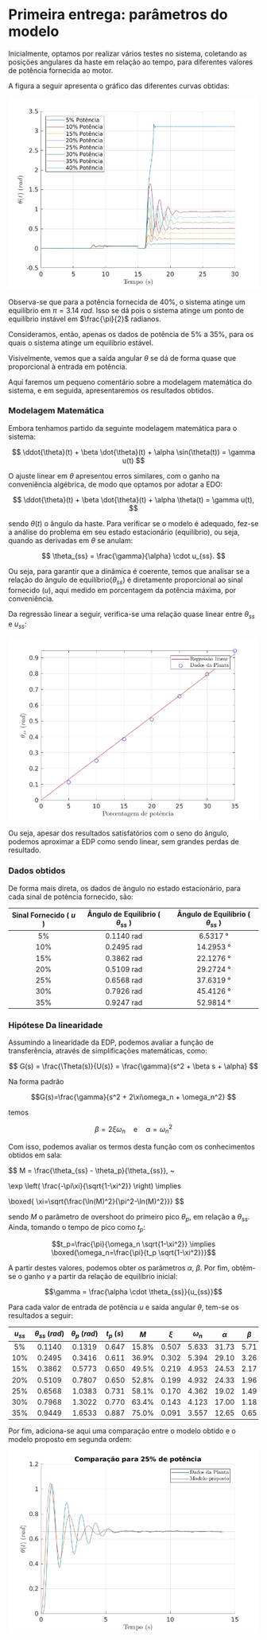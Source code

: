 # Primeira entrega: parâmetros do modelo

Inicialmente, optamos por realizar vários testes no sistema, coletando as posições
angulares da haste em relação ao tempo, para diferentes valores de potência fornecida ao motor.

A figura a seguir apresenta o gráfico das diferentes curvas obtidas:

![Séries temporais$](./res/terca/series.jpg)

Observa-se que para a potência fornecida de 40%, o sistema atinge um equilíbrio em $\pi = 3.14~rad$.
Isso se dá pois o sistema atinge um ponto de equilíbrio instável em $\frac{\pi}{2}$ radianos.

Consideramos, então, apenas os dados de potência de 5% a 35%, para os quais o sistema atinge um equilíbrio estável.

Visivelmente, vemos que a saída angular $\theta$ se dá de forma quase que proporcional à entrada em potência.

Aqui faremos um pequeno comentário sobre a modelagem matemática do sistema, e em seguida, apresentaremos os resultados obtidos.

### Modelagem Matemática
Embora tenhamos partido da seguinte modelagem matemática para o sistema:

$$ \ddot{\theta}(t) + \beta \dot{\theta}(t) + \alpha \sin(\theta(t)) = \gamma u(t) $$

O ajuste linear em $\theta$ apresentou erros similares,
com o ganho na conveniência algébrica, de modo que optamos por adotar a EDO:

$$ \ddot{\theta}(t) + \beta \dot{\theta}(t) + \alpha \theta(t) = \gamma u(t), $$

sendo $\theta(t)$ o ângulo da haste. Para verificar se o modelo é adequado,
fez-se a análise do problema em seu estado estacionário (equilíbrio),
ou seja, quando as derivadas em $\theta$ se anulam:

$$ \theta_{ss} = \frac{\gamma}{\alpha} \cdot u_{ss}.  $$

Ou seja, para garantir que a dinâmica é coerente, temos que analisar se
a relação do ângulo de equilíbrio($\theta_{ss}$) é diretamente proporcional
ao sinal fornecido ($u$), aqui medido em porcentagem da potência máxima,
por conveniência.

Da regressão linear a seguir, verifica-se uma relação quase linear entre $\theta_{ss}$ e $u_{ss}$:

![Ajuste com $\sin(\theta)$](./res/terca/regres.jpg)

Ou seja, apesar dos resultados satisfatórios com o seno do ângulo,
podemos aproximar a EDP como sendo linear, sem grandes perdas de resultado.

### Dados obtidos

De forma mais direta, os dados de ângulo no estado estacionário,
para cada sinal de potência fornecido, são:

| Sinal Fornecido ( $u$ ) | Ângulo de Equilíbrio ( $\theta_{ss}$ )| Ângulo de Equilíbrio ( $\theta_{ss}$ )    |
| :------------------: | :--------------------------------------: | :-----------------------------------------: |
|          5%          |              0.1140 rad                  |                6.5317 °                     |
|         10%          |              0.2495 rad                  |               14.2953 °                     |
|         15%          |              0.3862 rad                  |               22.1276 °                     |
|         20%          |              0.5109 rad                  |               29.2724 °                     |
|         25%          |              0.6568 rad                  |               37.6319 °                     |
|         30%          |              0.7926 rad                  |               45.4126 °                     |
|         35%          |              0.9247 rad                  |               52.9814 °                     |

### Hipótese Da linearidade
Assumindo a linearidade da EDP, podemos avaliar a função de transferência,
através de simplificações matemáticas, como:

$$ G(s) = \frac{\Theta(s)}{U(s)} = \frac{\gamma}{s^2 + \beta s + \alpha} $$

Na forma padrão

$$G(s)=\frac{\gamma}{s^2 + 2\xi\omega_n + \omega_n^2} $$

temos

$$\beta = 2\xi\omega_n \quad \text{e} \quad \alpha = \omega_n^2$$

Com isso, podemos avaliar os termos desta função com os conhecimentos obtidos em sala:

$$ M = \frac{\theta_{ss} - \theta_p}{\theta_{ss}}, ~

\exp \left( \frac{-\pi\xi}{\sqrt{1-\xi^2}} \right) \implies

\boxed{ \xi=\sqrt{\frac{\ln(M)^2}{\pi^2-\ln(M)^2}}} $$

sendo $M$ o parâmetro de overshoot do primeiro pico $\theta_p$, em relação a $\theta_{ss}$. Ainda, tomando o tempo de pico como $t_p$:

$$t_p=\frac{\pi}{\omega_n \sqrt{1-\xi^2}} \implies \boxed{\omega_n=\frac{\pi}{t_p \sqrt{1-\xi^2}}}$$

A partir destes valores, podemos obter os parâmetros $\alpha$, $\beta$.
Por fim, obtêm-se o ganho $\gamma$ a partir da relação de equilíbrio inicial:

$$\gamma = \frac{\alpha \cdot \theta_{ss}}{u_{ss}}$$

Para cada valor de entrada de potência $u$ e saída angular $\theta$, tem-se os resultados a seguir:

| $u_{ss}$    | $\theta_{ss}~(rad)$  | $\theta_p~(rad)$ | $t_p ~(s)$ | $M$   | $\xi$  | $\omega_n$ | $\alpha$  | $\beta$ | $\gamma$ |
|:-----------:|:--------------------:|:----------------:|:----------:|:-----:|:------:|:----------:|:---------:|:-------:|:--------:|
| 5%          | 0.1140               |  0.1319          | 0.647      | 15.8% | 0.507  | 5.633      | 31.73     | 5.71    | 0.84     |
| 10%         | 0.2495               |  0.3416          | 0.611      | 36.9% | 0.302  | 5.394      | 29.10     | 3.26    | 0.77     |
| 15%         | 0.3862               |  0.5773          | 0.650      | 49.5% | 0.219  | 4.953      | 24.53     | 2.17    | 0.65     |
| 20%         | 0.5109               |  0.7807          | 0.650      | 52.8% | 0.199  | 4.932      | 24.33     | 1.96    | 0.64     |
| 25%         | 0.6568               |  1.0383          | 0.731      | 58.1% | 0.170  | 4.362      | 19.02     | 1.49    | 0.50     |
| 30%         | 0.7968               |  1.3022          | 0.770      | 63.4% | 0.143  | 4.123      | 17.00     | 1.18    | 0.45     |
| 35%         | 0.9449               |  1.6533          | 0.887      | 75.0% | 0.091  | 3.557      | 12.65     | 0.65    | 0.33     |
    
Por fim, adiciona-se aqui uma comparação entre o modelo obtido e o modelo proposto em segunda ordem:

![Comparação entre modelo e dados experimentais](./res/terca/comparison.jpg)